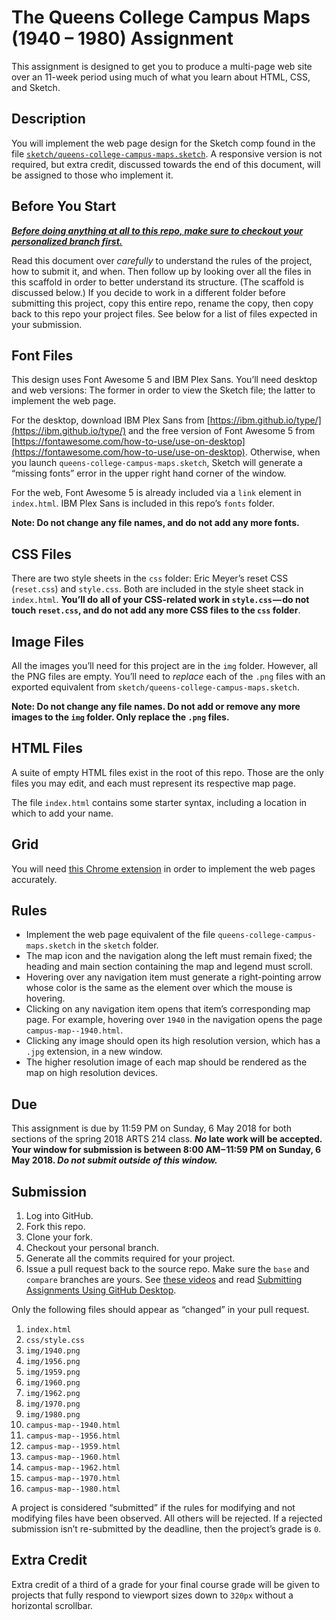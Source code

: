 # The Queens College Campus Maps (1940 – 1980) Assignment
This assignment is designed to get you to produce a multi-page web site over an 11-week period using much of what you learn about HTML, CSS, and Sketch.

## Description
You will implement the web page design for the Sketch comp found in the file [`sketch/queens-college-campus-maps.sketch`](sketch/queens-college-campus-maps.sketch). A responsive version is not required, but extra credit, discussed towards the end of this document, will be assigned to those who implement it.

## Before You Start
**<u>*Before doing anything at all to this repo, make sure to checkout your personalized branch first.*</u>**

Read this document over *carefully* to understand the rules of the project, how to submit it, and when. Then follow up by looking over all the files in this scaffold in order to better understand its structure. (The scaffold is discussed below.) If you decide to work in a different folder before submitting this project, copy this entire repo, rename the copy, then copy back to this repo your project files. See below for a list of files expected in your submission.

## Font Files
This design uses Font Awesome 5 and IBM Plex Sans. You’ll need desktop and web versions: The former in order to view the Sketch file; the latter to implement the web page.

For the desktop, download IBM Plex Sans from  [https://ibm.github.io/type/](https://ibm.github.io/type/) and the free version of Font Awesome 5 from [https://fontawesome.com/how-to-use/use-on-desktop](https://fontawesome.com/how-to-use/use-on-desktop). Otherwise, when you launch `queens-college-campus-maps.sketch`, Sketch will generate a “missing fonts” error in the upper right hand corner of the window.

For the web, Font Awesome 5 is already included via a `link` element in `index.html`. IBM Plex Sans is included in this repo’s `fonts` folder.

**Note: Do not change any file names, and do not add any more fonts.**

## CSS Files
There are two style sheets in the `css` folder: Eric Meyer’s reset CSS (`reset.css`) and `style.css`. Both are included in the style sheet stack in `index.html`. **You’ll do all of your CSS-related work in `style.css` — do not touch `reset.css`, and do not add any more CSS files to the `css` folder**.

## Image Files
All the images you’ll need for this project are in the `img` folder. However, all the PNG files are empty. You’ll need to *replace* each of the `.png` files with an exported equivalent from `sketch/queens-college-campus-maps.sketch`.

**Note: Do not change any file names. Do not add or remove any more images to the `img` folder. Only replace the `.png` files.**

## HTML Files
A suite of empty HTML files exist in the root of this repo. Those are the only files you may edit, and each must represent its respective map page.

The file `index.html` contains some starter syntax, including a location in which to add your name.

## Grid
You will need [this Chrome extension](https://github.com/code-warrior/the-modular-grid) in order to implement the web pages accurately.

## Rules
* Implement the web page equivalent of the file `queens-college-campus-maps.sketch` in the `sketch` folder.
* The map icon and the navigation along the left must remain fixed; the heading and main section containing the map and legend must scroll.
* Hovering over any navigation item must generate a right-pointing arrow whose color is the same as the element over which the mouse is hovering.
* Clicking on any navigation item opens that item’s corresponding map page. For example, hovering over `1940` in the navigation opens the page `campus-map--1940.html`.
* Clicking any image should open its high resolution version, which has a `.jpg` extension, in a new window.
* The higher resolution image of each map should be rendered as the map on high resolution devices.

## Due
This assignment is due by 11:59 PM on Sunday, 6 May 2018 for both sections of the spring 2018 ARTS 214 class. ***No* late work will be accepted. Your window for submission is between 8:00 AM – 11:59 PM on Sunday, 6 May 2018. *Do not submit outside of this window.***

## Submission
1. Log into GitHub.
2. Fork this repo.
3. Clone your fork.
4. Checkout your personal branch.
5. Generate all the commits required for your project.
6. Issue a pull request back to the source repo. Make sure the `base` and `compare` branches are yours. See [these videos](http://code-warrior.github.io/tutorials/git/github/) and read [Submitting Assignments Using GitHub Desktop](https://code-warrior.github.io/tutorials/submitting-assignments-using-github-desktop/).

Only the following files should appear as “changed” in your pull request.
1. `index.html`
2. `css/style.css`
3. `img/1940.png`
4. `img/1956.png`
5. `img/1959.png`
6. `img/1960.png`
7. `img/1962.png`
8. `img/1970.png`
9. `img/1980.png`
10. `campus-map--1940.html`
11. `campus-map--1956.html`
12. `campus-map--1959.html`
13. `campus-map--1960.html`
14. `campus-map--1962.html`
15. `campus-map--1970.html`
16. `campus-map--1980.html`

A project is considered “submitted” if the rules for modifying and not modifying files have been observed. All others will be rejected. If a rejected submission isn’t re-submitted by the deadline, then the project’s grade is `0`.

## Extra Credit
Extra credit of a third of a grade for your final course grade will be given to projects that fully respond to viewport sizes down to `320px` without a horizontal scrollbar.
